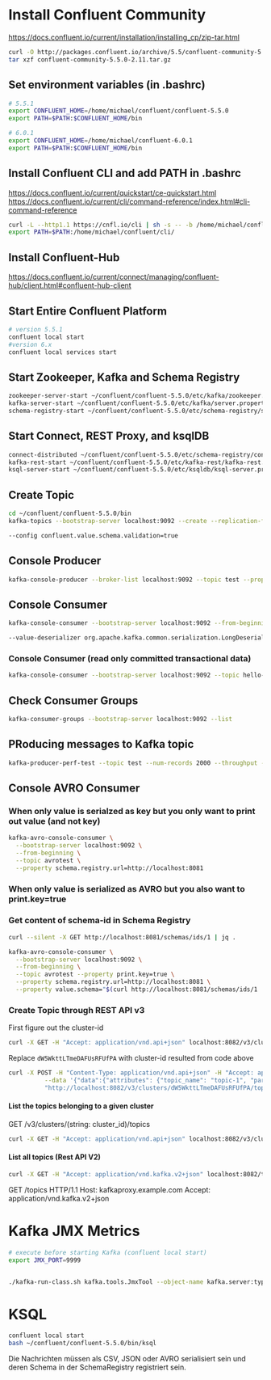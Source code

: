 # Install Confluent Community
https://docs.confluent.io/current/installation/installing_cp/zip-tar.html

```bash
curl -O http://packages.confluent.io/archive/5.5/confluent-community-5.5.0-2.11.tar.gz
tar xzf confluent-community-5.5.0-2.11.tar.gz
```

## Set environment variables (in .bashrc)
```bash
# 5.5.1
export CONFLUENT_HOME=/home/michael/confluent/confluent-5.5.0
export PATH=$PATH:$CONFLUENT_HOME/bin

# 6.0.1
export CONFLUENT_HOME=/home/michael/confluent-6.0.1
export PATH=$PATH:$CONFLUENT_HOME/bin
```

## Install Confluent CLI and add PATH in .bashrc
https://docs.confluent.io/current/quickstart/ce-quickstart.html
https://docs.confluent.io/current/cli/command-reference/index.html#cli-command-reference

```bash
curl -L --http1.1 https://cnfl.io/cli | sh -s -- -b /home/michael/confluent/cli/
export PATH=$PATH:/home/michael/confluent/cli/
```

## Install Confluent-Hub
https://docs.confluent.io/current/connect/managing/confluent-hub/client.html#confluent-hub-client

## Start Entire Confluent Platform
```bash
# version 5.5.1
confluent local start
#version 6.x
confluent local services start
```

## Start Zookeeper, Kafka and Schema Registry
```bash
zookeeper-server-start ~/confluent/confluent-5.5.0/etc/kafka/zookeeper.properties
kafka-server-start ~/confluent/confluent-5.5.0/etc/kafka/server.properties
schema-registry-start ~/confluent/confluent-5.5.0/etc/schema-registry/schema-registry.properties
```

## Start Connect, REST Proxy, and ksqlDB
```bash
connect-distributed ~/confluent/confluent-5.5.0/etc/schema-registry/connect-avro-distributed.properties
kafka-rest-start ~/confluent/confluent-5.5.0/etc/kafka-rest/kafka-rest.properties
ksql-server-start ~/confluent/confluent-5.5.0/etc/ksqldb/ksql-server.properties
```

## Create Topic
```bash
cd ~/confluent/confluent-5.5.0/bin
kafka-topics --bootstrap-server localhost:9092 --create --replication-factor 1 --partitions 1 --topic test

--config confluent.value.schema.validation=true
```

## Console Producer
```bash
kafka-console-producer --broker-list localhost:9092 --topic test --property "parse.key=true" --property "key.separator=:::"
```

## Console Consumer
```bash
kafka-console-consumer --bootstrap-server localhost:9092 --from-beginning --property print.key=true --property print.value=true --topic test

--value-deserializer org.apache.kafka.common.serialization.LongDeserializer
```

### Console Consumer (read only committed transactional data)
```bash
kafka-console-consumer --bootstrap-server localhost:9092 --topic hello-world-topic --from-beginning --property print.key=true --property print.value=true --isolation.level=read_committed
```

## Check Consumer Groups
```bash
kafka-consumer-groups --bootstrap-server localhost:9092 --list
```


## PRoducing messages to Kafka topic
```bash
kafka-producer-perf-test --topic test --num-records 2000 --throughput -1 --record-size 128 --producer-props key.serializer=org.apache.kafka.common.serialization.StringSerializer --producer-props value.serializer=org.apache.kafka.common.serialization.StringSerializer --producer-props bootstrap.servers=localhost:9092
```

## Console AVRO Consumer
### When only value is serialzed as key but you only want to print out value (and not key)
```bash
kafka-avro-console-consumer \
  --bootstrap-server localhost:9092 \
  --from-beginning \
  --topic avrotest \
  --property schema.registry.url=http://localhost:8081
```

### When only value is serialized as AVRO but you also want to print.key=true

### Get content of schema-id in Schema Registry
```bash
curl --silent -X GET http://localhost:8081/schemas/ids/1 | jq .
```

```bash
kafka-avro-console-consumer \
  --bootstrap-server localhost:9092 \
  --from-beginning \
  --topic avrotest --property print.key=true \
  --property schema.registry.url=http://localhost:8081 \
  --property value.schema="$(curl http://localhost:8081/schemas/ids/1 | jq -r .schema)"
```




### Create Topic through REST API v3
First figure out the cluster-id

```bash
curl -X GET -H "Accept: application/vnd.api+json" localhost:8082/v3/clusters
```

Replace `dW5WkttLTmeDAFUsRFUfPA` with cluster-id resulted from code above

```bash
curl -X POST -H "Content-Type: application/vnd.api+json" -H "Accept: application/vnd.api+json" \
          --data '{"data":{"attributes": {"topic_name": "topic-1", "partitions_count": 2, "replication_factor": 1, "configs": [{"name": "cleanup.policy","value": "compact"}]}}}' \
          "http://localhost:8082/v3/clusters/dW5WkttLTmeDAFUsRFUfPA/topics"
```


#### List the topics belonging to a given cluster
GET /v3/clusters/(string: cluster_id)/topics

```bash
curl -X GET -H "Accept: application/vnd.api+json" localhost:8082/v3/clusters/fSe8TRhJSruY4UzPBYm4tA/topics 
```


#### List all topics (Rest API V2)
```bash
curl -X GET -H "Accept: application/vnd.kafka.v2+json" localhost:8082/topics 
```


GET /topics HTTP/1.1
Host: kafkaproxy.example.com
Accept: application/vnd.kafka.v2+json


# Kafka JMX Metrics
```bash
# execute before starting Kafka (confluent local start)
export JMX_PORT=9999


./kafka-run-class.sh kafka.tools.JmxTool --object-name kafka.server:type=KafkaServer,name=BrokerState
```


# KSQL
```bash
confluent local start
bash ~/confluent/confluent-5.5.0/bin/ksql
```

Die Nachrichten müssen als CSV, JSON oder AVRO serialisiert sein und deren Schema in der SchemaRegistry registriert sein.
